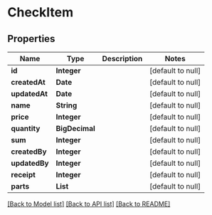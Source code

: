 # CheckItem
## Properties

Name | Type | Description | Notes
------------ | ------------- | ------------- | -------------
**id** | **Integer** |  | [default to null]
**createdAt** | **Date** |  | [default to null]
**updatedAt** | **Date** |  | [default to null]
**name** | **String** |  | [default to null]
**price** | **Integer** |  | [default to null]
**quantity** | **BigDecimal** |  | [default to null]
**sum** | **Integer** |  | [default to null]
**createdBy** | **Integer** |  | [default to null]
**updatedBy** | **Integer** |  | [default to null]
**receipt** | **Integer** |  | [default to null]
**parts** | **List** |  | [default to null]

[[Back to Model list]](../index.md#documentation-for-models) [[Back to API list]](../index.md#documentation-for-api-endpoints) [[Back to README]](../index.md)

